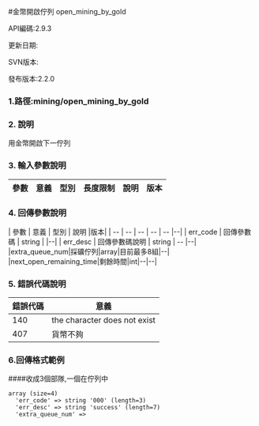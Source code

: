 #金幣開啟佇列 open_mining_by_gold



API編碼:2.9.3

> 


更新日期:

> 

SVN版本:

> 

發布版本:2.2.0
### 1.路徑:mining/open_mining_by_gold

### 2. 說明
用金幣開啟下一佇列
### 3. 輸入參數說明


| 參數 | 意義 | 型別 | 長度限制 | 說明 |版本|
| -- | -- | -- | -- | -- | -- |


### 4. 回傳參數說明
| 參數 | 意義 | 型別 | 說明 |版本|
| -- | -- | -- | -- | -- |--|
| err_code | 回傳參數碼 | string |  |--|
| err_desc | 回傳參數碼說明 | string | -- |--|
|extra_queue_num|採礦佇列|array|目前最多8組|--|
|next_open_remaining_time|剩餘時間|int|--|--|





### 5. 錯誤代碼說明
|錯誤代碼|意義|
|--|--|
|140|the character does not exist|
|407|貨幣不夠|

### 6.回傳格式範例
####收成3個部隊,一個在佇列中
```
array (size=4)
  'err_code' => string '000' (length=3)
  'err_desc' => string 'success' (length=7)
  'extra_queue_num' => 

 
```

